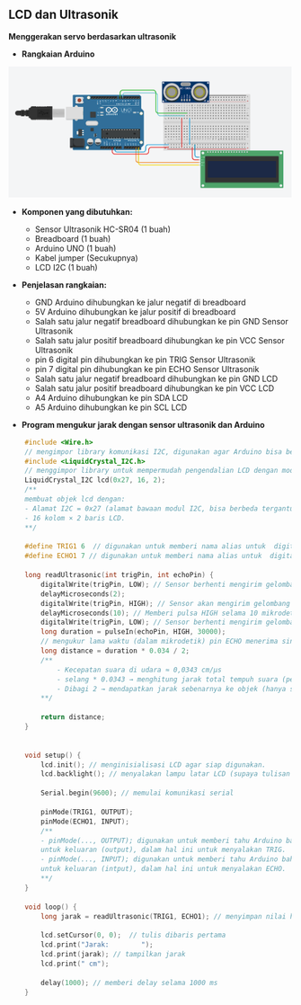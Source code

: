 ## LCD dan Ultrasonik

**Menggerakan servo berdasarkan ultrasonik**

* **Rangkaian Arduino**

![Rangkaian_LCD_Ultrasonik](Images/rangkaian_LCD_Ultrasonik.png)

* **Komponen yang dibutuhkan:**
    * Sensor Ultrasonik HC-SR04 (1 buah)
    * Breadboard (1 buah)
    * Arduino UNO (1 buah)
    * Kabel jumper (Secukupnya)
    * LCD I2C (1 buah)

* **Penjelasan rangkaian:**
    * GND Arduino dihubungkan ke jalur negatif di breadboard
    * 5V Arduino dihubungkan ke jalur positif di breadboard
    * Salah satu jalur negatif breadboard dihubungkan ke pin GND Sensor Ultrasonik
    * Salah satu jalur positif breadboard dihubungkan ke pin VCC Sensor Ultrasonik
    * pin 6 digital pin dihubungkan ke pin TRIG Sensor Ultrasonik
    * pin 7 digital pin dihubungkan ke pin ECHO Sensor Ultrasonik
    * Salah satu jalur negatif breadboard dihubungkan ke pin GND LCD
    * Salah satu jalur positif breadboard dihubungkan ke pin VCC LCD
    * A4 Arduino dihubungkan ke pin SDA LCD
    * A5 Arduino dihubungkan ke pin SCL LCD

* **Program mengukur jarak dengan sensor ultrasonik dan Arduino**
```cpp
    #include <Wire.h>
    // mengimpor library komunikasi I2C, digunakan agar Arduino bisa berkomunikasi dengan modul I2C.
    #include <LiquidCrystal_I2C.h>
    // menggimpor library untuk mempermudah pengendalian LCD dengan modul I2C.
    LiquidCrystal_I2C lcd(0x27, 16, 2);
    /**
    membuat objek lcd dengan:
    - Alamat I2C = 0x27 (alamat bawaan modul I2C, bisa berbeda tergantung modul).
    - 16 kolom × 2 baris LCD.
    **/

    #define TRIG1 6  // digunakan untuk memberi nama alias untuk  digital pin 6 di Arduino
    #define ECHO1 7 // digunakan untuk memberi nama alias untuk  digital pin 7 di Arduino

    long readUltrasonic(int trigPin, int echoPin) {
        digitalWrite(trigPin, LOW); // Sensor berhenti mengirim gelombang ultrasonik
        delayMicroseconds(2); 
        digitalWrite(trigPin, HIGH); // Sensor akan mengirim gelombang ultrasonik
        delayMicroseconds(10); // Memberi pulsa HIGH selama 10 mikrodetik ke pin TRIG 
        digitalWrite(trigPin, LOW); // Sensor berhenti mengirim gelombang ultrasonik
        long duration = pulseIn(echoPin, HIGH, 30000); 
        // mengukur lama waktu (dalam mikrodetik) pin ECHO menerima sinyal HIGH
        long distance = duration * 0.034 / 2;
        /**
            - Kecepatan suara di udara ≈ 0,0343 cm/µs
            - selang * 0.0343 → menghitung jarak total tempuh suara (pergi + pulang)
            - Dibagi 2 → mendapatkan jarak sebenarnya ke objek (hanya satu arah)
        **/

        return distance;
    }


    void setup() {
        lcd.init(); // menginisialisasi LCD agar siap digunakan.
        lcd.backlight(); // menyalakan lampu latar LCD (supaya tulisan terlihat).
        
        Serial.begin(9600); // memulai komunikasi serial

        pinMode(TRIG1, OUTPUT);
        pinMode(ECHO1, INPUT);
        /**
        - pinMode(..., OUTPUT); digunakan untuk memberi tahu Arduino bahwa pin tersebut digunakan 
        untuk keluaran (output), dalam hal ini untuk menyalakan TRIG.
        - pinMode(..., INPUT); digunakan untuk memberi tahu Arduino bahwa pin tersebut digunakan 
        untuk keluaran (intput), dalam hal ini untuk menyalakan ECHO.
        **/
    }

    void loop() {
        long jarak = readUltrasonic(TRIG1, ECHO1); // menyimpan nilai hasil return fungsi readUltrasonic()

        lcd.setCursor(0, 0);  // tulis dibaris pertama
        lcd.print("Jarak:        ");   
        lcd.print(jarak); // tampilkan jarak
        lcd.print(" cm");

        delay(1000); // memberi delay selama 1000 ms
    }
```
